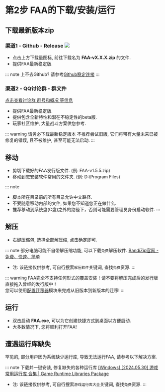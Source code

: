 # 第2步 FAA的下载/安装/运行

## 下载最新版本zip

### 渠道1 - Github - Release [![](https://img.shields.io/github/downloads/StareAbyss/FoodsVsMiceAutoAssistant/total?color=4e4c97)](https://github.com/StareAbyss/FoodsVsMiceAutoAssistant/releases)
* 点击上方下载量图标, 前往下载名为 **FAA-vX.X.X.zip** 的文件.  
* 提供FAA最新稳定版.

::: note 上不去Github? 请参考[Github稳定连接](../other/watt_toolkit.md)
::: 

### 渠道2 - QQ讨论群 - 群文件
[点击查看讨论群 群号和概况 等信息](../other/contacts.md)
* 提供FAA最新稳定版. 
* 提供包含全新特性和潜在不稳定性的beta版. 
* 玩家社区维护, 大量战斗方案供您参考.

::: warning 请务必下载最新稳定版本
不推荐尝试旧版, 它们将带有大量未来已被修复的错误, 且不被维护, 甚至可能无法启动.
::: 

## 移动

* 剪切下载好的FAA发行版文件. (例: FAA-v1.5.5.zip)
* 移动到您安装软件常用的文件夹. (例: D:\Program Files\)

::: note 
* 脚本所在目录前的所有目录允许中文路径.
* 不要随意移动内部的文件, 如果您不知道您正在做什么.
* 推荐移动到系统盘(C盘)之外的路径下，否则可能需要管理员身份启动软件.
::: 

## 解压 

* 右键压缩包, 选择全部解压缩, 点击确定即可.

::: note 部分电脑可能不自带解压缩功能, 可以下载`免费`解压软件.
[BandiZip官网 - 免费、快速、简单](https://www.bandisoft.com/bandizip/)
* 注: 该链接仅供参考, 可自行搜索`解压软件`关键词, 查找`免费`资源.
::: 

::: warning 
FAA完全不支持任何形式的覆盖安装！请不要将解压完成后的发行版直接拖入曾经的发行版中！   
您可以使用[配置迁移器](../advanced/settings_migrator.md)模块来完成从旧版本到新版本的迁移!
::: 

## 运行

* 双击启动 **FAA.exe**, 可以为它创建快捷方式到桌面以方便启动.
* 大多数情况下, 您将顺利打开FAA!

## 遭遇运行库缺失

罕见的, 部分用户因为系统缺少运行库, 导致无法运行FAA, 请参考以下解决方案.  

::: note 下载并一键安装, 修复缺失的各种运行库
[[Windows] [2024.05.30] 游戏常用运行库 合集 | Game Runtime Libraries Package](https://www.52pojie.cn/thread-1916914-1-1.html)  
* 注: 该链接仅供参考, 可自行搜索`游戏运行库大全`关键词, 查找`免费`资源.
::: 